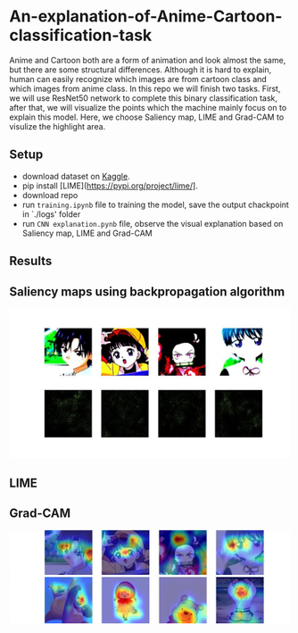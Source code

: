 # An-explanation-of-Anime-Cartoon-classification-task
Anime and Cartoon both are a form of animation and look almost the same, but there are some structural differences. Although it is hard to explain, human can easily recognize which images are from cartoon class and which images from anime class. In this repo we will finish two tasks. First, we will use ResNet50 network to complete this binary classification task, after that, we will visualize the points which the machine mainly focus on to explain this model. Here, we choose Saliency map, LIME and Grad-CAM to visulize the highlight area. 
## Setup
- download dataset on [Kaggle](https://www.kaggle.com/datasets/kanakmittal/anime-and-cartoon-image-classification).
- pip install [LIME](https://pypi.org/project/lime/]. 
- download repo
- run `training.ipynb` file to training the model, save the output chackpoint in `./logs' folder
- run `CNN explanation.pynb` file, observe the visual explanation based on Saliency map, LIME and Grad-CAM
## Results
## Saliency maps using backpropagation algorithm
![image](https://github.com/ge75her/An-explanation-of-Anime-Cartoon-classification-task/blob/master/images/Saliency_anime.jpg)
## LIME

## Grad-CAM
![image](https://github.com/ge75her/An-explanation-of-Anime-Cartoon-classification-task/blob/master/images/Cam_anime.jpg)
![image](https://github.com/ge75her/An-explanation-of-Anime-Cartoon-classification-task/blob/master/images/Cam_cartoon.jpg)
